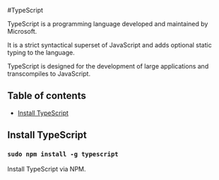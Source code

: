 #TypeScript

TypeScript is a programming language developed and maintained by Microsoft. 

It is a strict syntactical superset of JavaScript and adds optional static typing to the language. 

TypeScript is designed for the development of large applications and transcompiles to JavaScript.

## Table of contents
- [Install TypeScript](#install-typescript)

## Install TypeScript

### `sudo npm install -g typescript`

Install TypeScript via NPM.
